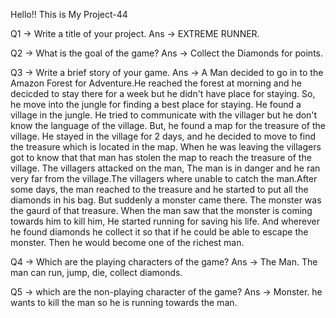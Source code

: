 Hello!!
This is My Project-44





Q1  -> Write a title of your project.
Ans -> EXTREME RUNNER.

Q2  -> What is the goal of the game?
Ans -> Collect the Diamonds for points.

Q3  -> Write a brief story of your game.
Ans -> A Man decided to go in to the Amazon Forest for Adventure.He reached the forest at morning and he decicded to stay there for a week but he didn't have place for staying. So, he move into the jungle for finding a best place for staying. He found a village in the jungle. He tried to communicate with the villager but he don't know the language of the village. But, he found a map for the treasure of the village. He stayed in the village for 2 days, and he decided to move to find the treasure which is located in the map. When he was leaving the villagers got to know that that man has stolen the map to reach the treasure of the village. The villagers attacked on the man, The man is in danger and he ran very far from the village.The villagers where unable to catch the man.After some days, the man reached to the treasure and he started to put all the diamonds in his bag. But suddenly a monster came there. The monster was the gaurd of that treasure. When the man saw that the monster is coming towards him to kill him, He started running for saving his life. And wherever he found diamonds he collect it so that if he could be able to escape the monster. Then he would become one of the richest man.

Q4  -> Which are the playing characters of the game?
Ans -> The Man. The man can run, jump, die, collect diamonds.

Q5  -> which are the non-playing character of the game?
Ans -> Monster. he wants to kill the man so he is running towards the man.